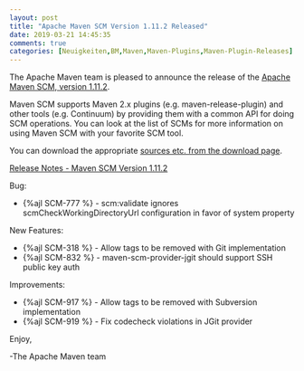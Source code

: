```yaml
---
layout: post
title: "Apache Maven SCM Version 1.11.2 Released"
date: 2019-03-21 14:45:35
comments: true
categories: [Neuigkeiten,BM,Maven,Maven-Plugins,Maven-Plugin-Releases]
---
```

The Apache Maven team is pleased to announce the release of the 
[Apache Maven SCM, version 1.11.2](https://maven.apache.org/scm/).

Maven SCM supports Maven 2.x plugins (e.g. maven-release-plugin) and other
tools (e.g. Continuum) by providing them with a common API for doing SCM
operations. You can look at the list of SCMs for more information on using
Maven SCM with your favorite SCM tool.

You can download the appropriate [sources etc. from the download page](http://maven.apache.org/scm/download.cgi).

<!-- more -->

[Release Notes - Maven SCM Version 1.11.2](https://issues.apache.org/jira/secure/ReleaseNote.jspa?projectId=12317828&version=12344638)

Bug:

 * {%ajl SCM-777 %} - scm:validate ignores scmCheckWorkingDirectoryUrl configuration in favor of system property

New Features:

 * {%ajl SCM-318 %} - Allow tags to be removed with Git implementation
 * {%ajl SCM-832 %} - maven-scm-provider-jgit should support SSH public key auth

Improvements:

 * {%ajl SCM-917 %} - Allow tags to be removed with Subversion implementation
 * {%ajl SCM-919 %} - Fix codecheck violations in JGit provider

Enjoy,

-The Apache Maven team
